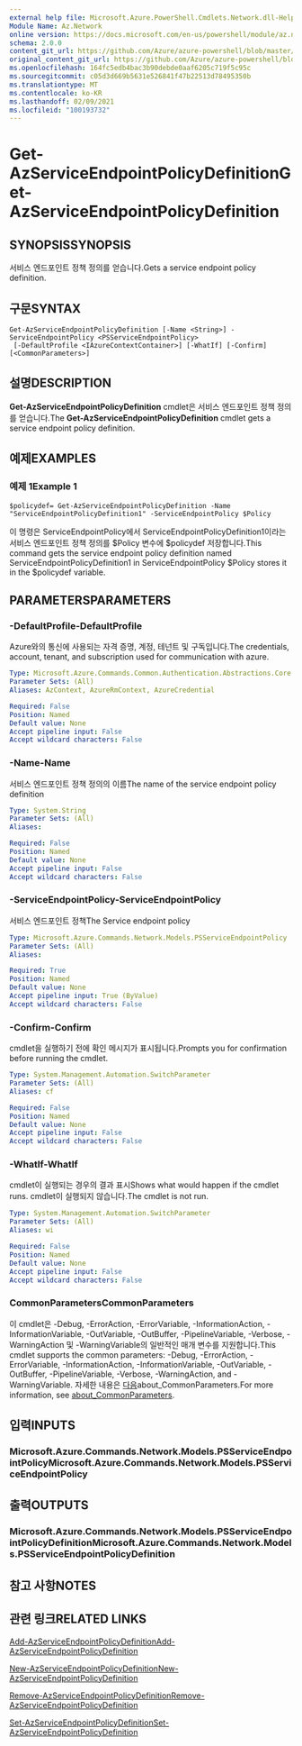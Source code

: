 ```yaml
---
external help file: Microsoft.Azure.PowerShell.Cmdlets.Network.dll-Help.xml
Module Name: Az.Network
online version: https://docs.microsoft.com/en-us/powershell/module/az.network/get-azserviceendpointpolicydefinition
schema: 2.0.0
content_git_url: https://github.com/Azure/azure-powershell/blob/master/src/Network/Network/help/Get-AzServiceEndpointPolicyDefinition.md
original_content_git_url: https://github.com/Azure/azure-powershell/blob/master/src/Network/Network/help/Get-AzServiceEndpointPolicyDefinition.md
ms.openlocfilehash: 164fc5edb4bac3b90debde0aaf6205c719f5c95c
ms.sourcegitcommit: c05d3d669b5631e526841f47b22513d78495350b
ms.translationtype: MT
ms.contentlocale: ko-KR
ms.lasthandoff: 02/09/2021
ms.locfileid: "100193732"
---
```

# <span data-ttu-id="1ae56-101">Get-AzServiceEndpointPolicyDefinition</span><span class="sxs-lookup"><span data-stu-id="1ae56-101">Get-AzServiceEndpointPolicyDefinition</span></span>

## <span data-ttu-id="1ae56-102">SYNOPSIS</span><span class="sxs-lookup"><span data-stu-id="1ae56-102">SYNOPSIS</span></span>
<span data-ttu-id="1ae56-103">서비스 엔드포인트 정책 정의를 얻습니다.</span><span class="sxs-lookup"><span data-stu-id="1ae56-103">Gets a service endpoint policy definition.</span></span>

## <span data-ttu-id="1ae56-104">구문</span><span class="sxs-lookup"><span data-stu-id="1ae56-104">SYNTAX</span></span>

```
Get-AzServiceEndpointPolicyDefinition [-Name <String>] -ServiceEndpointPolicy <PSServiceEndpointPolicy>
 [-DefaultProfile <IAzureContextContainer>] [-WhatIf] [-Confirm] [<CommonParameters>]
```

## <span data-ttu-id="1ae56-105">설명</span><span class="sxs-lookup"><span data-stu-id="1ae56-105">DESCRIPTION</span></span>
<span data-ttu-id="1ae56-106">**Get-AzServiceEndpointPolicyDefinition** cmdlet은 서비스 엔드포인트 정책 정의를 얻습니다.</span><span class="sxs-lookup"><span data-stu-id="1ae56-106">The **Get-AzServiceEndpointPolicyDefinition** cmdlet gets a service endpoint policy definition.</span></span>

## <span data-ttu-id="1ae56-107">예제</span><span class="sxs-lookup"><span data-stu-id="1ae56-107">EXAMPLES</span></span>

### <span data-ttu-id="1ae56-108">예제 1</span><span class="sxs-lookup"><span data-stu-id="1ae56-108">Example 1</span></span>
```
$policydef= Get-AzServiceEndpointPolicyDefinition -Name "ServiceEndpointPolicyDefinition1" -ServiceEndpointPolicy $Policy
```

<span data-ttu-id="1ae56-109">이 명령은 ServiceEndpointPolicy에서 ServiceEndpointPolicyDefinition1이라는 서비스 엔드포인트 정책 정의를 $Policy 변수에 $policydef 저장합니다.</span><span class="sxs-lookup"><span data-stu-id="1ae56-109">This command gets the service endpoint policy definition named ServiceEndpointPolicyDefinition1 in ServiceEndpointPolicy $Policy stores it in the $policydef variable.</span></span>

## <span data-ttu-id="1ae56-110">PARAMETERS</span><span class="sxs-lookup"><span data-stu-id="1ae56-110">PARAMETERS</span></span>

### <span data-ttu-id="1ae56-111">-DefaultProfile</span><span class="sxs-lookup"><span data-stu-id="1ae56-111">-DefaultProfile</span></span>
<span data-ttu-id="1ae56-112">Azure와의 통신에 사용되는 자격 증명, 계정, 테넌트 및 구독입니다.</span><span class="sxs-lookup"><span data-stu-id="1ae56-112">The credentials, account, tenant, and subscription used for communication with azure.</span></span>

```yaml
Type: Microsoft.Azure.Commands.Common.Authentication.Abstractions.Core.IAzureContextContainer
Parameter Sets: (All)
Aliases: AzContext, AzureRmContext, AzureCredential

Required: False
Position: Named
Default value: None
Accept pipeline input: False
Accept wildcard characters: False
```

### <span data-ttu-id="1ae56-113">-Name</span><span class="sxs-lookup"><span data-stu-id="1ae56-113">-Name</span></span>
<span data-ttu-id="1ae56-114">서비스 엔드포인트 정책 정의의 이름</span><span class="sxs-lookup"><span data-stu-id="1ae56-114">The name of the service endpoint policy definition</span></span>

```yaml
Type: System.String
Parameter Sets: (All)
Aliases:

Required: False
Position: Named
Default value: None
Accept pipeline input: False
Accept wildcard characters: False
```

### <span data-ttu-id="1ae56-115">-ServiceEndpointPolicy</span><span class="sxs-lookup"><span data-stu-id="1ae56-115">-ServiceEndpointPolicy</span></span>
<span data-ttu-id="1ae56-116">서비스 엔드포인트 정책</span><span class="sxs-lookup"><span data-stu-id="1ae56-116">The Service endpoint policy</span></span>

```yaml
Type: Microsoft.Azure.Commands.Network.Models.PSServiceEndpointPolicy
Parameter Sets: (All)
Aliases:

Required: True
Position: Named
Default value: None
Accept pipeline input: True (ByValue)
Accept wildcard characters: False
```

### <span data-ttu-id="1ae56-117">-Confirm</span><span class="sxs-lookup"><span data-stu-id="1ae56-117">-Confirm</span></span>
<span data-ttu-id="1ae56-118">cmdlet을 실행하기 전에 확인 메시지가 표시됩니다.</span><span class="sxs-lookup"><span data-stu-id="1ae56-118">Prompts you for confirmation before running the cmdlet.</span></span>

```yaml
Type: System.Management.Automation.SwitchParameter
Parameter Sets: (All)
Aliases: cf

Required: False
Position: Named
Default value: None
Accept pipeline input: False
Accept wildcard characters: False
```

### <span data-ttu-id="1ae56-119">-WhatIf</span><span class="sxs-lookup"><span data-stu-id="1ae56-119">-WhatIf</span></span>
<span data-ttu-id="1ae56-120">cmdlet이 실행되는 경우의 결과 표시</span><span class="sxs-lookup"><span data-stu-id="1ae56-120">Shows what would happen if the cmdlet runs.</span></span> <span data-ttu-id="1ae56-121">cmdlet이 실행되지 않습니다.</span><span class="sxs-lookup"><span data-stu-id="1ae56-121">The cmdlet is not run.</span></span>

```yaml
Type: System.Management.Automation.SwitchParameter
Parameter Sets: (All)
Aliases: wi

Required: False
Position: Named
Default value: None
Accept pipeline input: False
Accept wildcard characters: False
```

### <span data-ttu-id="1ae56-122">CommonParameters</span><span class="sxs-lookup"><span data-stu-id="1ae56-122">CommonParameters</span></span>
<span data-ttu-id="1ae56-123">이 cmdlet은 -Debug, -ErrorAction, -ErrorVariable, -InformationAction, -InformationVariable, -OutVariable, -OutBuffer, -PipelineVariable, -Verbose, -WarningAction 및 -WarningVariable의 일반적인 매개 변수를 지원합니다.</span><span class="sxs-lookup"><span data-stu-id="1ae56-123">This cmdlet supports the common parameters: -Debug, -ErrorAction, -ErrorVariable, -InformationAction, -InformationVariable, -OutVariable, -OutBuffer, -PipelineVariable, -Verbose, -WarningAction, and -WarningVariable.</span></span> <span data-ttu-id="1ae56-124">자세한 내용은 [다음](http://go.microsoft.com/fwlink/?LinkID=113216)about_CommonParameters.</span><span class="sxs-lookup"><span data-stu-id="1ae56-124">For more information, see [about_CommonParameters](http://go.microsoft.com/fwlink/?LinkID=113216).</span></span>

## <span data-ttu-id="1ae56-125">입력</span><span class="sxs-lookup"><span data-stu-id="1ae56-125">INPUTS</span></span>

### <span data-ttu-id="1ae56-126">Microsoft.Azure.Commands.Network.Models.PSServiceEndpointPolicy</span><span class="sxs-lookup"><span data-stu-id="1ae56-126">Microsoft.Azure.Commands.Network.Models.PSServiceEndpointPolicy</span></span>

## <span data-ttu-id="1ae56-127">출력</span><span class="sxs-lookup"><span data-stu-id="1ae56-127">OUTPUTS</span></span>

### <span data-ttu-id="1ae56-128">Microsoft.Azure.Commands.Network.Models.PSServiceEndpointPolicyDefinition</span><span class="sxs-lookup"><span data-stu-id="1ae56-128">Microsoft.Azure.Commands.Network.Models.PSServiceEndpointPolicyDefinition</span></span>

## <span data-ttu-id="1ae56-129">참고 사항</span><span class="sxs-lookup"><span data-stu-id="1ae56-129">NOTES</span></span>

## <span data-ttu-id="1ae56-130">관련 링크</span><span class="sxs-lookup"><span data-stu-id="1ae56-130">RELATED LINKS</span></span>

[<span data-ttu-id="1ae56-131">Add-AzServiceEndpointPolicyDefinition</span><span class="sxs-lookup"><span data-stu-id="1ae56-131">Add-AzServiceEndpointPolicyDefinition</span></span>](./Add-AzServiceEndpointPolicyDefinition.md)

[<span data-ttu-id="1ae56-132">New-AzServiceEndpointPolicyDefinition</span><span class="sxs-lookup"><span data-stu-id="1ae56-132">New-AzServiceEndpointPolicyDefinition</span></span>](./New-AzServiceEndpointPolicyDefinition.md)

[<span data-ttu-id="1ae56-133">Remove-AzServiceEndpointPolicyDefinition</span><span class="sxs-lookup"><span data-stu-id="1ae56-133">Remove-AzServiceEndpointPolicyDefinition</span></span>](./Remove-AzServiceEndpointPolicyDefinition.md)

[<span data-ttu-id="1ae56-134">Set-AzServiceEndpointPolicyDefinition</span><span class="sxs-lookup"><span data-stu-id="1ae56-134">Set-AzServiceEndpointPolicyDefinition</span></span>](./Set-AzServiceEndpointPolicyDefinition.md)
